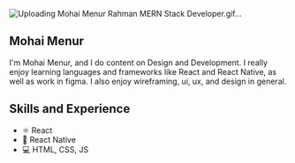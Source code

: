 ![Uploading Mohai Menur Rahman MERN Stack Developer.gif…]()


## Mohai Menur

I'm Mohai Menur, and I do content on Design and Development. I really enjoy learning languages and frameworks like React and React Native, as well as work in figma. I also enjoy wireframing, ui, ux, and design in general. 

## Skills and Experience
* ⚛ React
* 📱 React Native
* 💻 HTML, CSS, JS
